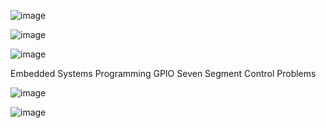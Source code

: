 ![image](https://github.com/user-attachments/assets/f27c76e4-22d3-4408-ab97-67e9b3e7abc4)

![image](https://github.com/user-attachments/assets/c33addc9-52ac-4966-a963-163487936159)

![image](https://github.com/user-attachments/assets/a0990956-405b-4a89-9236-47fcb2de1262)

Embedded Systems Programming GPIO
Seven Segment Control Problems 

![image](https://github.com/user-attachments/assets/55f82073-f676-4521-b083-cb39207bdbb1)

![image](https://github.com/user-attachments/assets/6003037e-9698-47fc-aa8b-1e4d667cb6fc)
